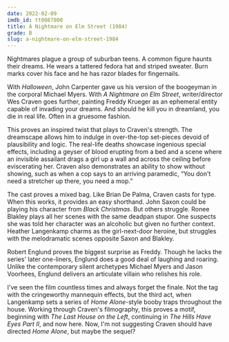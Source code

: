 ```yaml
---
date: 2022-02-09
imdb_id: tt0087800
title: A Nightmare on Elm Street (1984)
grade: B
slug: a-nightmare-on-elm-street-1984
---
```


Nightmares plague a group of suburban teens. A common figure haunts their dreams. He wears a tattered fedora hat and striped sweater. Burn marks cover his face and he has razor blades for fingernails.

<!-- end -->

With <span data-imdb-id="tt0077651">_Halloween_</span>, John Carpenter gave us his version of the boogeyman in the corporal Michael Myers. With _A Nightmare on Elm Street_, writer/director Wes Craven goes further, painting Freddy Krueger as an ephemeral entity capable of invading your dreams. And should he kill you in dreamland, you die in real life. Often in a gruesome fashion.

This proves an inspired twist that plays to Craven's strength. The dreamscape allows him to indulge in over-the-top set-pieces devoid of plausibility and logic. The real-life deaths showcase ingenious special effects, including a geyser of blood erupting from a bed and a scene where an invisible assailant drags a girl up a wall and across the ceiling before eviscerating her. Craven also demonstrates an ability to show without showing, such as when a cop says to an arriving paramedic, “You don't need a stretcher up there, you need a mop.”

The cast proves a mixed bag. Like Brian De Palma, Craven casts for type. When this works, it provides an easy shorthand. John Saxon could be playing his character from <span data-imdb-id="tt0071222">_Black Christmas_</span>. But others struggle. Ronee Blakley plays all her scenes with the same deadpan stupor. One suspects she was told her character was an alcoholic but given no further context. Heather Langenkamp charms as the girl-next-door heroine, but struggles with the melodramatic scenes opposite Saxon and Blakley.

Robert Englund proves the biggest surprise as Freddy. Though he lacks the series' later one-liners, Englund does a good deal of laughing and roaring. Unlike the contemporary silent archetypes Michael Myers and Jason Voorhees, Englund delivers an articulate villain who relishes his role.

I've seen the film countless times and always forget the finale. Not the tag with the cringeworthy mannequin effects, but the third act, when Langenkamp sets a series of <span data-imdb-id="tt0099785">_Home Alone_</span>-style booby traps throughout the house. Working through Craven's filmography, this proves a motif, beginning with <span data-imdb-id="tt0068833">_The Last House on the Left_</span>, continuing in <span data-imdb-id="tt0089274">_The Hills Have Eyes Part II_</span>, and now here. Now, I'm not suggesting Craven should have directed _Home Alone_, but maybe the sequel?